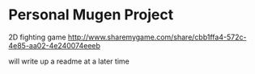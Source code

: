 # Personal Mugen Project

2D fighting game
http://www.sharemygame.com/share/cbb1ffa4-572c-4e85-aa02-4e240074eeeb

will write up a readme at a later time
